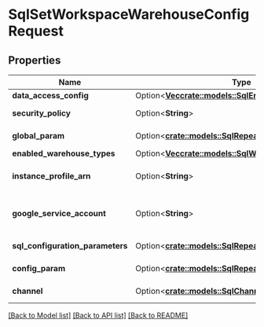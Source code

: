 # SqlSetWorkspaceWarehouseConfigRequest

## Properties

Name | Type | Description | Notes
------------ | ------------- | ------------- | -------------
**data_access_config** | Option<[**Vec<crate::models::SqlEndpointConfPair>**](SqlEndpointConfPair.md)> |  | [optional]
**security_policy** | Option<**String**> | Security policy for warehouses | [optional]
**global_param** | Option<[**crate::models::SqlRepeatedEndpointConfPairs**](SqlRepeatedEndpointConfPairs.md)> | Deprecated: Use sql_configuration_parameters | [optional]
**enabled_warehouse_types** | Option<[**Vec<crate::models::SqlWarehouseTypePair>**](SqlWarehouseTypePair.md)> |  | [optional]
**instance_profile_arn** | Option<**String**> | AWS Only: Instance profile used to pass IAM role to the cluster | [optional]
**google_service_account** | Option<**String**> | GCP only: Google Service Account used to pass to cluster to access Google Cloud Storage | [optional]
**sql_configuration_parameters** | Option<[**crate::models::SqlRepeatedEndpointConfPairs**](SqlRepeatedEndpointConfPairs.md)> | SQL configuration parameters | [optional]
**config_param** | Option<[**crate::models::SqlRepeatedEndpointConfPairs**](SqlRepeatedEndpointConfPairs.md)> | Deprecated: Use sql_configuration_parameters | [optional]
**channel** | Option<[**crate::models::SqlChannel**](SqlChannel.md)> | Optional: Channel selection details | [optional]

[[Back to Model list]](../README.md#documentation-for-models) [[Back to API list]](../README.md#documentation-for-api-endpoints) [[Back to README]](../README.md)


